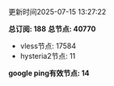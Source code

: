 更新时间2025-07-15 13:27:22

**总订阅: 188**
**总节点: 40770**
- vless节点: 17584
- hysteria2节点: 11

**google ping有效节点: 14**

